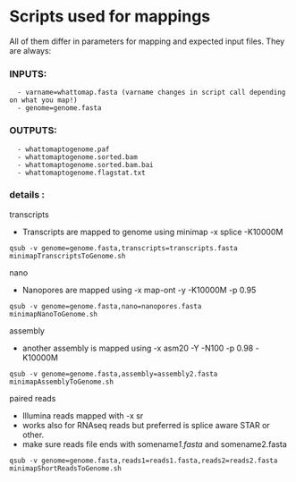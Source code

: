 # Scripts used for mappings  
All of them differ in parameters for mapping and expected input files. They are always:  

### INPUTS: 
```
  - varname=whattomap.fasta (varname changes in script call depending on what you map!)  
  - genome=genome.fasta  
```
### OUTPUTS:  
```
  - whattomaptogenome.paf  
  - whattomaptogenome.sorted.bam  
  - whattomaptogenome.sorted.bam.bai  
  - whattomaptogenome.flagstat.txt  
```

### details :   

transcripts  
  - Transcripts are mapped to genome using minimap -x splice -K10000M  

```
qsub -v genome=genome.fasta,transcripts=transcripts.fasta minimapTranscriptsToGenome.sh  
```

nano  
  - Nanopores are mapped using -x map-ont -y -K10000M -p 0.95  

```
qsub -v genome=genome.fasta,nano=nanopores.fasta minimapNanoToGenome.sh  
```
assembly  
  - another assembly is mapped using -x asm20 -Y -N100 -p 0.98 -K10000M  

```
qsub -v genome=genome.fasta,assembly=assembly2.fasta minimapAssemblyToGenome.sh  
```

paired reads 
  - Illumina reads mapped with -x sr  
  - works also for RNAseq reads but preferred is splice aware STAR or other.  
  - make sure reads file ends with somename*1.fasta* and somename2.fasta  

```
qsub -v genome=genome.fasta,reads1=reads1.fasta,reads2=reads2.fasta minimapShortReadsToGenome.sh  
```



